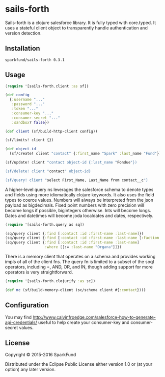# sails-forth

Sails-forth is a clojure salesforce library. It is fully typed with core.typed.
It uses a stateful client object to transparently handle authentication and
version detection.

## Installation

`sparkfund/sails-forth 0.3.1`

## Usage

``` clojure
(require '[sails-forth.client :as sf])

(def config
  {:username "..."
   :password "..."
   :token "..."
   :consumer-key "..."
   :consumer-secret "..."
   :sandbox? false})

(def client (sf/build-http-client config))

(sf/limits! client {})

(def object-id
  (sf/create! client "contact" {:first_name "Spark" :last_name "Fund"}))

(sf/update! client "contact object-id {:last_name "Fondue"})

(sf/delete! client "contact" object-id)

(sf/query! client "select First_Name, Last_Name from contact__c")
```

A higher-level query ns leverages the salesforce schema to denote types
and fields using more idiomatically clojure keywords. It also uses the
field types to coerce values. Numbers will always be interpreted from the
json payload as bigdecimals. Fixed point numbers with zero precision will
become longs if possible, bigintegers otherwise. Ints will become longs.
Dates and datetimes will become joda localdates and dates, respectively.

```clojure
(require '[sails-forth.query as sq])

(sq/query client {:find [:contact :id :first-name :last-name]})
(sq/query client {:find [:contact :id :first-name :last-name [:faction :id :name]]})
(sq/query client {:find [:contact :id :first-name :last-name]
                  :where [[:= :last-name "Organa"]]})
```

There is a memory client that operates on a schema and provides working impls of
all of the client fns. The query fn is limited to a subset of the soql operators,
including =, AND, OR, and IN, though adding support for more operators is very
straightforward.

``` clojure
(require '[sails-forth.clojurify :as sc])

(def mc (sf/build-memory-client (sc/schema client #{:contact})))
```

## Configuration

You may find http://www.calvinfroedge.com/salesforce-how-to-generate-api-credentials/
useful to help create your consumer-key and consumer-secret values.

## License

Copyright © 2015-2016 SparkFund

Distributed under the Eclipse Public License either version 1.0 or (at
your option) any later version.
